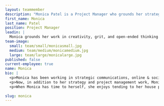 ```yaml
---
layout: teammember
description: "Monica Patel is a Project Manager who grounds her strategic work in its foundations—creativity, grit, and open-ended thinking."
first_name: Monica
last_name: Patel
position: Project Manager
leadin: |
  Monica grounds her work in creativity, grit, and open-ended thinking.
team-image:
  small: team/small/monicasmall.jpg
  medium: team/medium/monicamedium.jpg
  large: team/large/monicalarge.jpg
published: false
current-employee: true
name: Monica
bio: |
  <p>Monica has been working in strategic communications, online & social media campaigning, and fundraising for almost 20 years. After earning a law degree from Lewis & Clark, she became an advocate for environmental health and justice, gravitating towards e-advocacy, and then spent 7 years as a climate organizer and creative director. During that time, she mobilized health professionals to speak out against new coal plant proposals, developed and maintained the market-based campaign site HealthyStuff.org, and organized community members to take action on climate change. She has organized everything from green home bike tours and garden challenges to brand and website redesigns.    
  <p>Now, in addition to her strategy and project management work, Monica is finding both growth and balance by nourishing her inner leader; she recently completed 200 practice coaching hours after becoming certified from Leadership that Works.   
  <p>When Monica has time to herself, she enjoys tending to her house plants, stretching, letter writing, and trying out *more* hobbies.  
    
slug: monica
---
```

